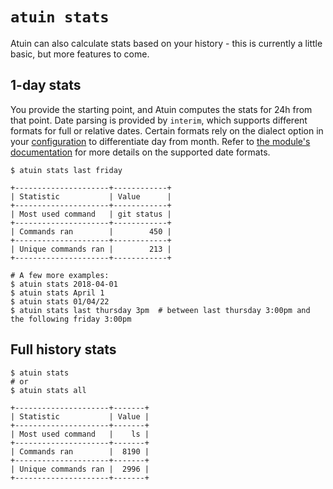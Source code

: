 # `atuin stats`

Atuin can also calculate stats based on your history - this is currently a
little basic, but more features to come.

## 1-day stats

You provide the starting point, and Atuin computes the stats for 24h from that point.
Date parsing is provided by `interim`, which supports different formats
for full or relative dates. Certain formats rely on the dialect option in your
[configuration](/docs/config/config.md#dialect) to differentiate day from month.
Refer to [the module's documentation](https://docs.rs/interim/0.1.0/interim/#supported-formats) for more details on the supported date formats.

```
$ atuin stats last friday

+---------------------+------------+
| Statistic           | Value      |
+---------------------+------------+
| Most used command   | git status |
+---------------------+------------+
| Commands ran        |        450 |
+---------------------+------------+
| Unique commands ran |        213 |
+---------------------+------------+

# A few more examples:
$ atuin stats 2018-04-01
$ atuin stats April 1
$ atuin stats 01/04/22
$ atuin stats last thursday 3pm  # between last thursday 3:00pm and the following friday 3:00pm
```

## Full history stats

```
$ atuin stats
# or
$ atuin stats all

+---------------------+-------+
| Statistic           | Value |
+---------------------+-------+
| Most used command   |    ls |
+---------------------+-------+
| Commands ran        |  8190 |
+---------------------+-------+
| Unique commands ran |  2996 |
+---------------------+-------+
```
